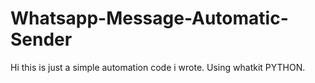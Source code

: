 # Whatsapp-Message-Automatic-Sender
Hi this is just a simple automation code i wrote. Using whatkit PYTHON.
